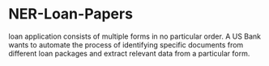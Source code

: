 # NER-Loan-Papers
 loan application consists of multiple forms in no particular order. A US Bank wants to automate the process of identifying specific documents from different loan packages and extract relevant data from a particular form.
